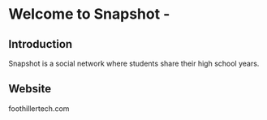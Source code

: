 # Welcome to Snapshot - 

## Introduction
Snapshot is a social network where students share their high school years.

## Website
foothillertech.com
